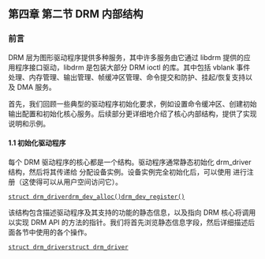 ## 第四章 第二节 DRM 内部结构



### 前言

DRM 层为图形驱动程序提供多种服务，其中许多服务由它通过 libdrm 提供的应用程序接口驱动，libdrm 是包装大部分 DRM ioctl 的库。其中包括 vblank 事件处理、内存管理、输出管理、帧缓冲区管理、命令提交和防护、挂起/恢复支持以及 DMA 服务。

首先，我们回顾一些典型的驱动程序初始化要求，例如设置命令缓冲区、创建初始输出配置和初始化核心服务。后续部分更详细地介绍了核心内部结构，提供了实现说明和示例。



#### 1.1 初始化驱动程序

每个 DRM 驱动程序的核心都是一个结构。驱动程序通常静态初始化 drm_driver 结构，然后将其传递给 分配设备实例。设备实例完全初始化后，可以使用 进行注册（这使得可以从用户空间访问它）。

[`struct drm_driver`](https://dri.freedesktop.org/docs/drm/gpu/drm-internals.html#c.drm_driver)[`drm_dev_alloc()`](https://dri.freedesktop.org/docs/drm/gpu/drm-internals.html#c.drm_dev_alloc)[`drm_dev_register()`](https://dri.freedesktop.org/docs/drm/gpu/drm-internals.html#c.drm_dev_register)

该结构包含描述驱动程序及其支持的功能的静态信息，以及指向 DRM 核心将调用以实现 DRM API 的方法的指针。我们将首先浏览静态信息字段，然后详细描述后面各节中使用的各个操作。

[`struct drm_driver`](https://dri.freedesktop.org/docs/drm/gpu/drm-internals.html#c.drm_driver)[`struct drm_driver`](https://dri.freedesktop.org/docs/drm/gpu/drm-internals.html#c.drm_driver)



